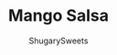 ---
layout: ../../layouts/MarkdownPostLayout.astro
title: Mango Salsa
author: ShugarySweets
pubDate: 2019-01-08
description: "Fresh and colorful, this homemade Mango Salsa is sure to be a hit, whether on taco night or on top of fish and chicken!"
image_url: https://www.shugarysweets.com/wp-content/uploads/2014/02/mango-salsa-facebook.jpg
tags: ["Appetizers","Mexican"]
calories: 38
protein: 1
carbohydrates: 9
fats: 0
fiber: 1
ingredients: ["1/2 green pepper, seeded and diced","2 jalapenos, seeded and diced","1/2 red onion, diced","1 mango, diced","3 Tablespoons pomegranate arils (seeds)","2 roma tomatoes, diced","3/4 teaspoon kosher salt","pinch black pepper","3 teaspoons snipped, fresh cilantro","1 lime, juiced"]
serves: 8
time: "20 minutes"
prepTime: "20 minutes"
instructions: ["Dice all the fruit and vegetables into small pieces.","Combine with salt, pepper, cilantro and lime juice.","Refrigerate until ready to serve, or enjoy immediately."]
nutrition: ["38 calories","9 grams carbohydrates","0 milligrams cholesterol","0 grams fat","1 grams fiber","1 grams protein","0 grams saturated fat","120 milligrams sodium","7 grams sugar","0 grams trans fat","0 grams unsaturated fat"]
---